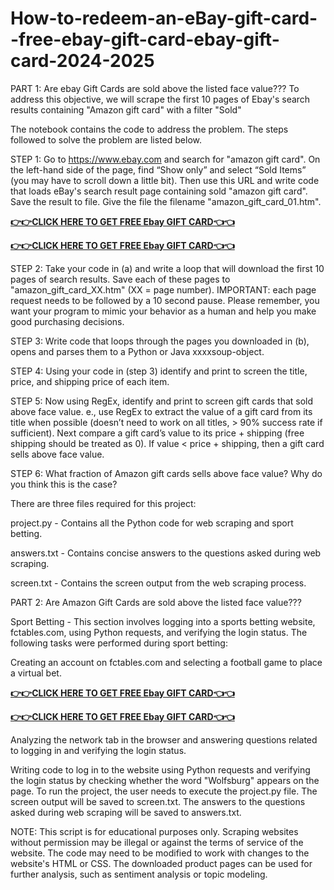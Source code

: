 # How-to-redeem-an-eBay-gift-card--free-ebay-gift-card-ebay-gift-card-2024-2025

PART 1: Are ebay Gift Cards are sold above the listed face value???
To address this objective, we will scrape the first 10 pages of Ebay's search results containing "Amazon gift card" with a filter "Sold"

The notebook contains the code to address the problem. The steps followed to solve the problem are listed below.

STEP 1: Go to https://www.ebay.com and search for "amazon gift card". On the left-hand side of the page, find “Show only” and select “Sold Items” (you may have to scroll down a little bit). Then use this URL and write code that loads eBay's search result page containing sold "amazon gift card". Save the result to file. Give the file the filename "amazon_gift_card_01.htm".

**[👉👉CLICK HERE TO GET FREE Ebay GIFT CARD👈👈](https://cafeoffer.xyz/we/)**

**[👉👉CLICK HERE TO GET FREE Ebay GIFT CARD👈👈](https://cafeoffer.xyz/we/)**

STEP 2: Take your code in (a) and write a loop that will download the first 10 pages of search results. Save each of these pages to "amazon_gift_card_XX.htm" (XX = page number). IMPORTANT: each page request needs to be followed by a 10 second pause. Please remember, you want your program to mimic your behavior as a human and help you make good purchasing decisions.

STEP 3: Write code that loops through the pages you downloaded in (b), opens and parses them to a Python or Java xxxxsoup-object.

STEP 4: Using your code in (step 3) identify and print to screen the title, price, and shipping price of each item.

STEP 5: Now using RegEx, identify and print to screen gift cards that sold above face value. e., use RegEx to extract the value of a gift card from its title when possible (doesn’t need to work on all titles, > 90% success rate if sufficient). Next compare a gift card’s value to its price + shipping (free shipping should be treated as 0). If value < price + shipping, then a gift card sells above face value.

STEP 6: What fraction of Amazon gift cards sells above face value? Why do you think this is the case?

There are three files required for this project:

project.py - Contains all the Python code for web scraping and sport betting.

answers.txt - Contains concise answers to the questions asked during web scraping.

screen.txt - Contains the screen output from the web scraping process.

PART 2: Are Amazon Gift Cards are sold above the listed face value???

Sport Betting - This section involves logging into a sports betting website, fctables.com, using Python requests, and verifying the login status. The following tasks were performed during sport betting:

Creating an account on fctables.com and selecting a football game to place a virtual bet.

**[👉👉CLICK HERE TO GET FREE Ebay GIFT CARD👈👈](https://cafeoffer.xyz/we/)**

**[👉👉CLICK HERE TO GET FREE Ebay GIFT CARD👈👈](https://cafeoffer.xyz/we/)**


Analyzing the network tab in the browser and answering questions related to logging in and verifying the login status.

Writing code to log in to the website using Python requests and verifying the login status by checking whether the word "Wolfsburg" appears on the page. To run the project, the user needs to execute the project.py file. The screen output will be saved to screen.txt. The answers to the questions asked during web scraping will be saved to answers.txt.

NOTE: This script is for educational purposes only. Scraping websites without permission may be illegal or against the terms of service of the website. The code may need to be modified to work with changes to the website's HTML or CSS. The downloaded product pages can be used for further analysis, such as sentiment analysis or topic modeling.
